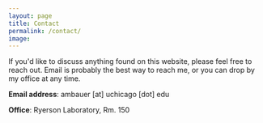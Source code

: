 ```yaml
---
layout: page
title: Contact
permalink: /contact/
image: 
---
```


If you'd like to discuss anything found on this website, please feel free to reach out. Email is probably the best way to reach me, or you can drop by my office at any time.

**Email address**: ambauer [at] uchicago [dot] edu

**Office**: Ryerson Laboratory, Rm. 150
